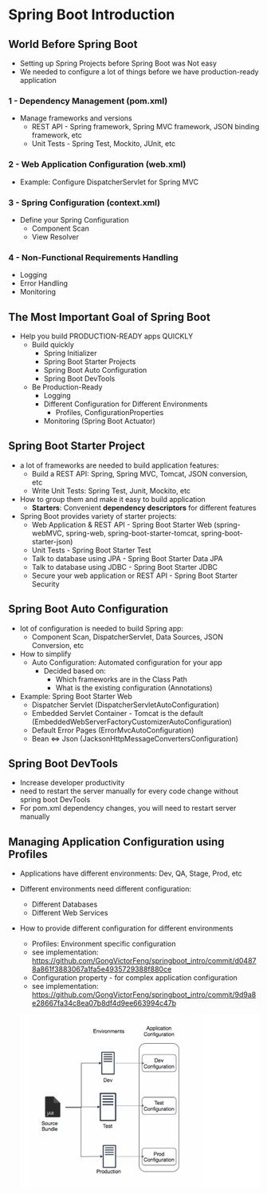 # Spring Boot Introduction

## World Before Spring Boot 
  * Setting up Spring Projects before Spring Boot was Not easy
  * We needed to configure a lot of things before we have production-ready application

### 1 - Dependency Management (pom.xml)
  * Manage frameworks and versions
    * REST API - Spring framework, Spring MVC framework, JSON binding framework, etc
    * Unit Tests - Spring Test, Mockito, JUnit, etc
### 2 - Web Application Configuration (web.xml)
  * Example: Configure DispatcherServlet for Spring MVC
### 3 - Spring Configuration (context.xml)
  * Define your Spring Configuration
    * Component Scan
    * View Resolver
### 4 - Non-Functional Requirements Handling
  * Logging
  * Error Handling
  * Monitoring

## The Most Important Goal of Spring Boot
  * Help you build PRODUCTION-READY apps QUICKLY
    * Build quickly
      * Spring Initializer
      * Spring Boot Starter Projects
      * Spring Boot Auto Configuration
      * Spring Boot DevTools
    * Be Production-Ready
      * Logging
      * Different Configuration for Different Environments
        * Profiles, ConfigurationProperties
      * Monitoring (Spring Boot Actuator)

## Spring Boot Starter Project
  * a lot of frameworks are needed to build application features:
    * Build a REST API: Spring, Spring MVC, Tomcat, JSON conversion, etc
    * Write Unit Tests: Spring Test, Junit, Mockito, etc
  * How to group them and make it easy to build application
    * **Starters**: Convenient **dependency descriptors** for different features
  * Spring Boot provides variety of starter projects:
    * Web Application & REST API - Spring Boot Starter Web (spring-webMVC, spring-web, spring-boot-starter-tomcat,
    spring-boot-starter-json)
    * Unit Tests - Spring Boot Starter Test
    * Talk to database using JPA - Spring Boot Starter Data JPA
    * Talk to database using JDBC - Spring Boot Starter JDBC
    * Secure your web application or REST API - Spring Boot Starter Security

## Spring Boot Auto Configuration
  * lot of configuration is needed to build Spring app:
    * Component Scan, DispatcherServlet, Data Sources, JSON Conversion, etc
  * How to simplify 
    * Auto Configuration: Automated configuration for your app
      * Decided based on:
        * Which frameworks are in the Class Path
        * What is the existing configuration (Annotations)
  * Example: Spring Boot Starter Web
    * Dispatcher Servlet (DispatcherServletAutoConfiguration)
    * Embedded Servlet Container - Tomcat is the default (EmbeddedWebServerFactoryCustomizerAutoConfiguration)
    * Default Error Pages (ErrorMvcAutoConfiguration)
    * Bean <=> Json (JacksonHttpMessageConvertersConfiguration)

## Spring Boot DevTools
  * Increase developer productivity
  * need to restart the server manually for every code change without spring boot DevTools
  * For pom.xml dependency changes, you will need to restart server manually

## Managing Application Configuration using Profiles
  * Applications have different environments: Dev, QA, Stage, Prod, etc
  * Different environments need different configuration:
    * Different Databases
    * Different Web Services
  * How to provide different configuration for different environments
    * Profiles: Environment specific configuration
    * see implementation: https://github.com/GongVictorFeng/springboot_intro/commit/d04878a861f3883067a1fa5e4935729388f880ce
    * Configuration property - for complex application configuration
    * see implementation: https://github.com/GongVictorFeng/springboot_intro/commit/9d9a8e28667fa34c8ea07b8df4d9ee663994c47b
    
    ![managing configuration.png](assets%2Fmanaging%20configuration.png)